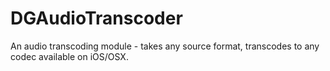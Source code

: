 DGAudioTranscoder
=================

An audio transcoding module - takes any source format, transcodes to any codec available on iOS/OSX.
